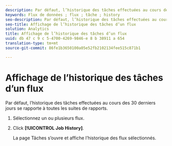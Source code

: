 ```yaml
---
description: Par défaut, l’historique des tâches effectuées au cours des 30 derniers jours se rapporte à toutes les suites de rapports.
keywords: Flux de données ; flux ; tâche ; history
seo-description: Par défaut, l’historique des tâches effectuées au cours des 30 derniers jours se rapporte à toutes les suites de rapports.
seo-title: Affichage de l’historique des tâches d’un flux
solution: Analytics
title: Affichage de l’historique des tâches d’un flux
uuid: db 47 c 9 c 5-4700-4269-9846-e 8 b 38911 a 654
translation-type: tm+mt
source-git-commit: 86fe1b3650100a05e52fb2102134fee515c871b1

---
```



# Affichage de l’historique des tâches d’un flux

Par défaut, l’historique des tâches effectuées au cours des 30 derniers jours se rapporte à toutes les suites de rapports.

1. Sélectionnez un ou plusieurs flux.
1. Click **[!UICONTROL Job History]**.

   La page Tâches s’ouvre et affiche l’historique des flux sélectionnés.
